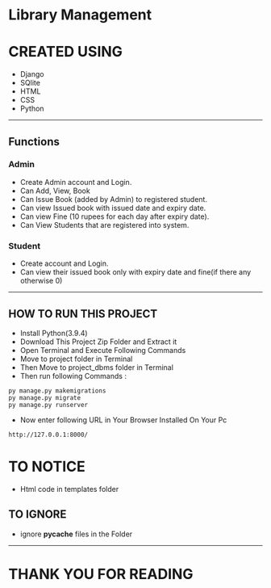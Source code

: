 # Library Management

# CREATED USING
- Django
- SQlite
- HTML
- CSS
- Python

---
## Functions
### Admin
- Create Admin account and Login.
- Can Add, View, Book
- Can Issue Book (added by Admin) to registered student.
- Can view Issued book with issued date and expiry date.
- Can view Fine (10 rupees for each day after expiry date).
- Can View Students that are registered into system.

### Student
- Create account and Login.
- Can view their issued book only with expiry date and fine(if there any otherwise 0)
---

## HOW TO RUN THIS PROJECT
- Install Python(3.9.4)
- Download This Project Zip Folder and Extract it
- Open Terminal and Execute Following Commands 
- Move to project folder in Terminal
- Then Move to project_dbms folder in Terminal
- Then run following Commands :
```
py manage.py makemigrations
py manage.py migrate
py manage.py runserver
```
- Now enter following URL in Your Browser Installed On Your Pc
```
http://127.0.0.1:8000/
```

# TO NOTICE
- Html code in templates folder

## TO IGNORE
- ignore __pycache__ files in the Folder

---
# THANK YOU FOR READING #
